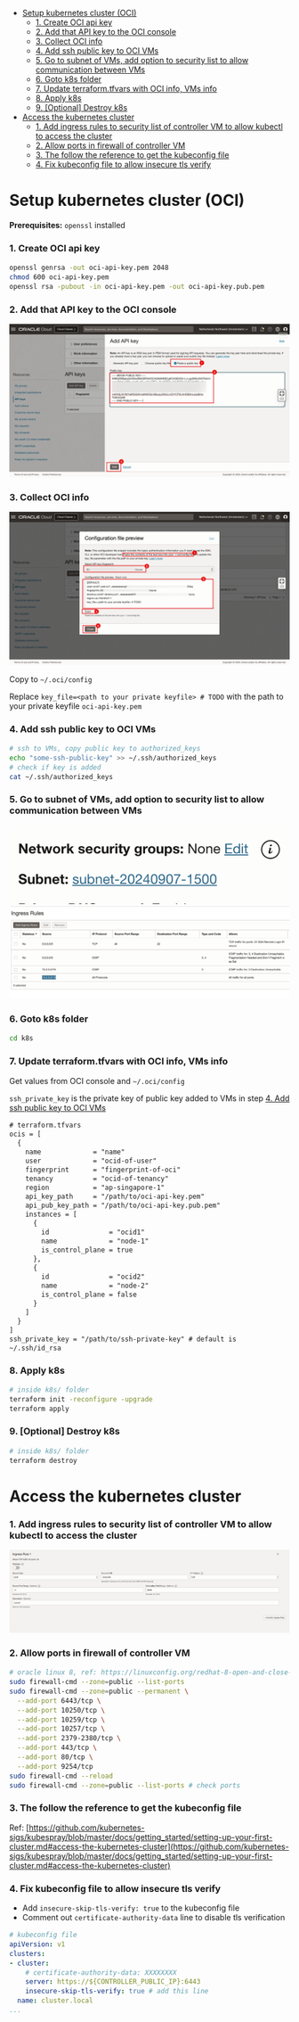 - [Setup kubernetes cluster (OCI)](#setup-kubernetes-cluster-oci)
    - [1. Create OCI api key](#1-create-oci-api-key)
    - [2. Add that API key to the OCI console](#2-add-that-api-key-to-the-oci-console)
    - [3. Collect OCI info](#3-collect-oci-info)
    - [4. Add ssh public key to OCI VMs](#4-add-ssh-public-key-to-oci-vms)
    - [5. Go to subnet of VMs, add option to security list to allow communication between VMs](#5-go-to-subnet-of-vms-add-option-to-security-list-to-allow-communication-between-vms)
    - [6. Goto k8s folder](#6-goto-k8s-folder)
    - [7. Update terraform.tfvars with OCI info, VMs info](#7-update-terraformtfvars-with-oci-info-vms-info)
    - [8. Apply k8s](#8-apply-k8s)
    - [9. \[Optional\] Destroy k8s](#9-optional-destroy-k8s)
- [Access the kubernetes cluster](#access-the-kubernetes-cluster)
    - [1. Add ingress rules to security list of controller VM to allow kubectl to access the cluster](#1-add-ingress-rules-to-security-list-of-controller-vm-to-allow-kubectl-to-access-the-cluster)
    - [2. Allow ports in firewall of controller VM](#2-allow-ports-in-firewall-of-controller-vm)
    - [3. The follow the reference to get the kubeconfig file](#3-the-follow-the-reference-to-get-the-kubeconfig-file)
    - [4. Fix kubeconfig file to allow insecure tls verify](#4-fix-kubeconfig-file-to-allow-insecure-tls-verify)


# Setup kubernetes cluster (OCI)

**Prerequisites:** `openssl` installed

### 1. Create OCI api key

```bash
openssl genrsa -out oci-api-key.pem 2048
chmod 600 oci-api-key.pem
openssl rsa -pubout -in oci-api-key.pem -out oci-api-key.pub.pem
```

### 2. Add that API key to the OCI console

![OCI api key](./figs/oci-api-key.png)

### 3. Collect OCI info

![OCI config](./figs/oci-api-config.png)

Copy to `~/.oci/config`

Replace `key_file=<path to your private keyfile> # TODO` with the path to your private keyfile `oci-api-key.pem`

### 4. Add ssh public key to OCI VMs

```bash
# ssh to VMs, copy public key to authorized_keys
echo "some-ssh-public-key" >> ~/.ssh/authorized_keys
# check if key is added
cat ~/.ssh/authorized_keys
```

### 5. Go to subnet of VMs, add option to security list to allow communication between VMs

![OCI Instance Subnet](./figs/oci-instance-subnet.png)
![OCI Subnet Security List](./figs/oci-subnet-security-list.png)


### 6. Goto k8s folder

```bash
cd k8s
```

### 7. Update terraform.tfvars with OCI info, VMs info

Get values from OCI console and `~/.oci/config`

`ssh_private_key` is the private key of public key added to VMs in step [4. Add ssh public key to OCI VMs](#4-add-ssh-public-key-to-oci-vms)

```hcl
# terraform.tfvars
ocis = [
  {
    name             = "name"
    user             = "ocid-of-user"
    fingerprint      = "fingerprint-of-oci"
    tenancy          = "ocid-of-tenancy"
    region           = "ap-singapore-1"
    api_key_path     = "/path/to/oci-api-key.pem"
    api_pub_key_path = "/path/to/oci-api-key.pub.pem"
    instances = [
      {
        id               = "ocid1"
        name             = "node-1"
        is_control_plane = true
      },
      {
        id               = "ocid2"
        name             = "node-2"
        is_control_plane = false
      }
    ]
  }
]
ssh_private_key = "/path/to/ssh-private-key" # default is ~/.ssh/id_rsa
```

### 8. Apply k8s

```bash
# inside k8s/ folder
terraform init -reconfigure -upgrade
terraform apply
```

### 9. [Optional] Destroy k8s

```bash
# inside k8s/ folder
terraform destroy
```

# Access the kubernetes cluster

### 1. Add ingress rules to security list of controller VM to allow kubectl to access the cluster

![OCI Subnet kubectl](./figs/oci-subnet-kubectl.png)

### 2. Allow ports in firewall of controller VM

```bash
# oracle linux 8, ref: https://linuxconfig.org/redhat-8-open-and-close-ports
sudo firewall-cmd --zone=public --list-ports
sudo firewall-cmd --zone=public --permanent \
  --add-port 6443/tcp \
  --add-port 10250/tcp \
  --add-port 10259/tcp \
  --add-port 10257/tcp \
  --add-port 2379-2380/tcp \
  --add-port 443/tcp \
  --add-port 80/tcp \
  --add-port 9254/tcp
sudo firewall-cmd --reload
sudo firewall-cmd --zone=public --list-ports # check ports
```

### 3. The follow the reference to get the kubeconfig file

Ref: [https://github.com/kubernetes-sigs/kubespray/blob/master/docs/getting_started/setting-up-your-first-cluster.md#access-the-kubernetes-cluster](https://github.com/kubernetes-sigs/kubespray/blob/master/docs/getting_started/setting-up-your-first-cluster.md#access-the-kubernetes-cluster)

### 4. Fix kubeconfig file to allow insecure tls verify

* Add `insecure-skip-tls-verify: true` to the kubeconfig file
* Comment out `certificate-authority-data` line to disable tls verification

```yaml
# kubeconfig file
apiVersion: v1
clusters:
- cluster:
    # certificate-authority-data: XXXXXXXX
    server: https://${CONTROLLER_PUBLIC_IP}:6443
    insecure-skip-tls-verify: true # add this line
  name: cluster.local
...
```